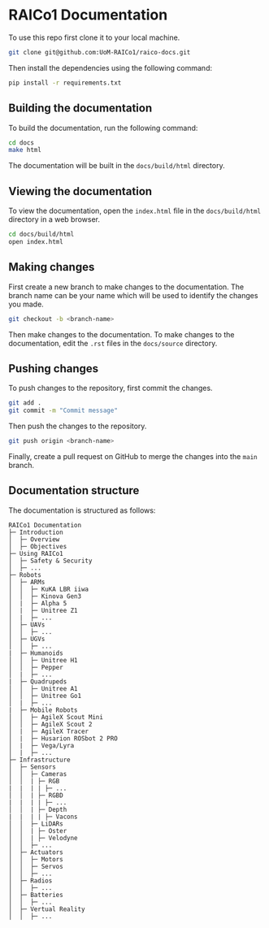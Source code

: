 # RAICo1 Documentation

To use this repo first clone it to your local machine.

```bash
git clone git@github.com:UoM-RAICo1/raico-docs.git
```

Then install the dependencies using the following command:

```bash
pip install -r requirements.txt
```


## Building the documentation

To build the documentation, run the following command:

```bash
cd docs
make html
```

The documentation will be built in the `docs/build/html` directory.

## Viewing the documentation

To view the documentation, open the `index.html` file in the `docs/build/html` directory in a web browser.

```bash
cd docs/build/html
open index.html
```

## Making changes

First create a new branch to make changes to the documentation. The branch name can be your name which will be used to identify the changes you made.

```bash
git checkout -b <branch-name>
```

Then make changes to the documentation.
To make changes to the documentation, edit the `.rst` files in the `docs/source` directory. 

## Pushing changes

To push changes to the repository, first commit the changes.

```bash
git add .
git commit -m "Commit message"
```

Then push the changes to the repository.

```bash
git push origin <branch-name>
```

Finally, create a pull request on GitHub to merge the changes into the `main` branch.

## Documentation structure

The documentation is structured as follows:

```
RAICo1 Documentation
├─ Introduction
│  ├─ Overview
│  ├─ Objectives
├─ Using RAICo1
│  ├─ Safety & Security
│  ├─ ...
├─ Robots
│  ├─ ARMs
│  │  ├─ KuKA LBR iiwa
│  │  ├─ Kinova Gen3
│  |  ├─ Alpha 5
│  |  ├─ Unitree Z1
│  |  ├─ ...
│  ├─ UAVs
│  │  ├─ ...
│  ├─ UGVs
│  │  ├─ ...
|  ├─ Humanoids
│  │  ├─ Unitree H1
│  │  ├─ Pepper
│  |  ├─ ...
|  ├─ Quadrupeds
│  │  ├─ Unitree A1
│  │  ├─ Unitree Go1
│  |  ├─ ...
|  ├─ Mobile Robots
│  │  ├─ AgileX Scout Mini
│  │  ├─ AgileX Scout 2
│  |  ├─ AgileX Tracer
│  |  ├─ Husarion ROSbot 2 PRO
│  |  ├─ Vega/Lyra
│  |  ├─ ...
├─ Infrastructure
│  ├─ Sensors
│  │  ├─ Cameras
│  │  | ├─ RGB
|  |  | | ├─ ...
│  │  | ├─ RGBD
|  |  | | ├─ ...
│  │  | ├─ Depth
|  |  | | ├─ Vacons
│  │  ├─ LiDARs
│  │  | ├─ Oster
│  │  | ├─ Velodyne
│  │  ├─ ...
│  ├─ Actuators
│  │  ├─ Motors
│  │  ├─ Servos
│  │  ├─ ...
│  ├─ Radios
│  │  ├─ ...
│  ├─ Batteries
│  │  ├─ ...
│  ├─ Vertual Reality
│  │  ├─ ...
```

